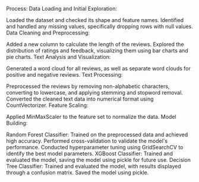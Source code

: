 Process:
Data Loading and Initial Exploration:

Loaded the dataset and checked its shape and feature names.
Identified and handled any missing values, specifically dropping rows with null values.
Data Cleaning and Preprocessing:



Added a new column to calculate the length of the reviews.
Explored the distribution of ratings and feedback, visualizing them using bar charts and pie charts.
Text Analysis and Visualization:

Generated a word cloud for all reviews, as well as separate word clouds for positive and negative reviews.
Text Processing:

Preprocessed the reviews by removing non-alphabetic characters, converting to lowercase, and applying stemming and stopword removal.
Converted the cleaned text data into numerical format using CountVectorizer.
Feature Scaling:

Applied MinMaxScaler to the feature set to normalize the data.
Model Building:

Random Forest Classifier:
Trained on the preprocessed data and achieved high accuracy.
Performed cross-validation to validate the model's performance.
Conducted hyperparameter tuning using GridSearchCV to identify the best model parameters.
XGBoost Classifier:
Trained and evaluated the model, saving the model using pickle for future use.
Decision Tree Classifier:
Trained and evaluated the model, with results displayed through a confusion matrix.
Saved the model using pickle.
